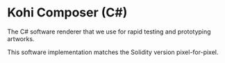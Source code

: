 Kohi Composer (C#)
==================

The C# software renderer that we use for rapid testing and prototyping artworks.

This software implementation matches the Solidity version pixel-for-pixel.